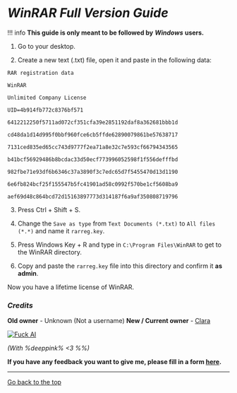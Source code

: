 # *WinRAR Full Version Guide*

!!! info **This guide is only meant to be followed by** ***Windows*** **users.**

1. Go to your desktop.

2. Create a new text (.txt) file, open it and paste in the following data:

```
RAR registration data

WinRAR

Unlimited Company License

UID=4b914fb772c8376bf571

6412212250f5711ad072cf351cfa39e2851192daf8a362681bbb1d

cd48da1d14d995f0bbf960fce6cb5ffde62890079861be57638717

7131ced835ed65cc743d9777f2ea71a8e32c7e593cf66794343565

b41bcf56929486b8bcdac33d50ecf773996052598f1f556defffbd

982fbe71e93df6b6346c37a3890f3c7edc65d7f5455470d13d1190

6e6fb824bcf25f155547b5fc41901ad58c0992f570be1cf5608ba9

aef69d48c864bcd72d15163897773d314187f6a9af350808719796
```

3. Press Ctrl + Shift + S.

4. Change the `Save as type` from `Text Documents (*.txt)` to  `All files (*.*)` and name it `rarreg.key`.

5. Press Windows Key + R and type in `C:\Program Files\WinRAR` to get to the WinRAR directory.

6. Copy and paste the `rarreg.key` file into this directory and confirm it **as admin**.

Now you have a lifetime license of WinRAR.

### *Credits*
**Old owner** - Unknown (Not a username)
**New / Current owner** - [Clara](claraiscute)

[![Fuck AI](https://files.catbox.moe/os5g6k.png)](https://notbyai.fyi)

*(With %deeppink% <3 %%)*

**If you have any feedback you want to give me, please fill in a form [here](https://formulaer.com/f/aa502b70-f46d-4e81-98a2-bd6b2de24540).**

*************
[Go back to the top](#winrar-full-version-guide)
